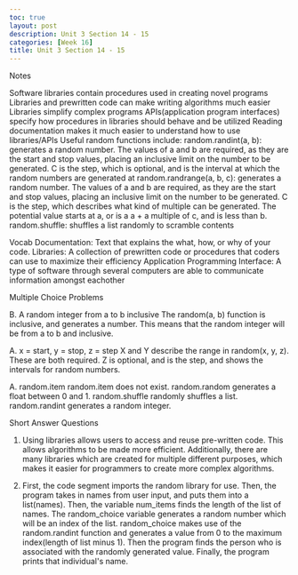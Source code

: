 ```yaml
---
toc: true
layout: post
description: Unit 3 Section 14 - 15
categories: [Week 16]
title: Unit 3 Section 14 - 15
---
```



Notes

Software libraries contain procedures used in creating novel programs
Libraries and prewritten code can make writing algorithms much easier
Libraries simplify complex programs
APIs(application program interfaces) specify how procedures in libraries should behave and be utilized
Reading documentation makes it much easier to understand how to use libraries/APIs
Useful random functions include:
random.randint(a, b): generates a random number. The values of a and b are required, as they are the start and stop values, placing an inclusive limit on the number to be generated. C is the step, which is optional, and is the interval at which the random numbers are generated at
random.randrange(a, b, c): generates a random number. The values of a and b are required, as they are the start and stop values, placing an inclusive limit on the number to be generated. C is the step, which describes what kind of multiple can be generated. The potential value starts at a, or is a a + a multiple of c, and is less than b.
random.shuffle: shuffles a list randomly to scramble contents

Vocab
Documentation: Text that explains the what, how, or why of your code.
Libraries: A collection of prewritten code or procedures that coders can use to maximize their efficiency
Application Programming Interface: A type of software through several computers are able to communicate information amongst eachother

Multiple Choice Problems

B. A random integer from a to b inclusive
The random(a, b) function is inclusive, and generates a number. This means that the random integer will be from a to b and inclusive.

A. x = start, y = stop, z = step
X and Y describe the range in random(x, y, z). These are both required. Z is optional, and is the step, and shows the intervals for random numbers.

A. random.item
random.item does not exist. random.random generates a float between 0 and 1. random.shuffle randomly shuffles a list. random.randint generates a random integer.


Short Answer Questions

1. Using libraries allows users to access and reuse pre-written code. This allows algorithms to be made more efficient. Additionally, there are many libraries which are created for multiple different purposes, which makes it easier for programmers to create more complex algorithms.

2. First, the code segment imports the random library for use. Then, the program takes in names from user input, and puts them into a list(names). Then, the variable num_items finds the length of the list of names. The random_choice variable generates a random number which will be an index of the list. random_choice makes use of the random.randint function and generates a value from 0 to the maximum index(length of list minus 1). Then the program finds the person who is associated with the randomly generated value. Finally, the program prints that individual's name.


